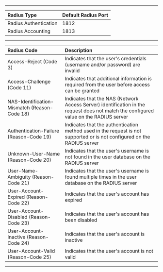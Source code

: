 
---

| Radius Type            |  Default Radius Port |
|:-----------------------|:---------------------|
| Radius Authentication  |  1812                |
| Radius Accounting      |  1813                |

---

| Radius Code 									| Description 																				                                             |
|:----------------------------------------------|:---------------------------------------------------------------------------------------------------------------------------------------|
| Access-Reject (Code 3) 						|  Indicates that the user's credentials (username and/or password) are invalid 														 |
| Access-Challenge (Code 11) 					|  Indicates that additional information is required from the user before access can be granted 										 |
| NAS-Identification-Mismatch (Reason-Code 18) 	|  Indicates that the NAS (Network Access Server) identification in the request does not match the configured value on the RADIUS server |
| Authentication-Failure (Reason-Code 19) 		|  Indicates that the authentication method used in the request is not supported or is not configured on the RADIUS server 				 |
| Unknown-User-Name (Reason-Code 20) 			|  Indicates that the user's username is not found in the user database on the RADIUS server 											 |
| User-Name-Ambiguity (Reason-Code 21) 			|  Indicates that the user's username is found multiple times in the user database on the RADIUS server 								 |
| User-Account-Expired (Reason-Code 22) 		|  Indicates that the user's account has expired 																						 |
| User-Account-Disabled (Reason-Code 23) 		|  Indicates that the user's account has been disabled																					 |
| User-Account-Inactive (Reason-Code 24) 		|  Indicates that the user's account is inactive 																						 |
| User-Account-Valid (Reason-Code 25) 			|  Indicates that the user's account is not valid 																						 |

---
